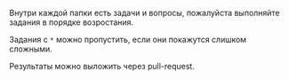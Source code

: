 Внутри каждой папки есть задачи и вопросы, пожалуйста выполняйте задания в порядке возростания.

Задания с `*` можно пропустить, если они покажутся слишком сложными.

Результаты можно выложить через pull-request.